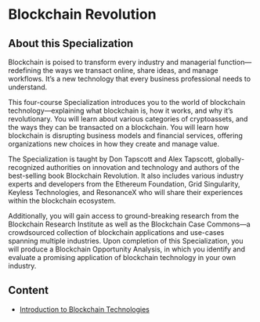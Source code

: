 # Blockchain Revolution

## About this Specialization
Blockchain is poised to transform every industry and managerial function—redefining the ways we transact online, share ideas, and manage workflows. It’s a new technology that every business professional needs to understand.

This four-course Specialization introduces you to the world of blockchain technology—explaining what blockchain is, how it works, and why it’s revolutionary. You will learn about various categories of cryptoassets, and the ways they can be transacted on a blockchain. You will learn how blockchain is disrupting business models and financial services, offering organizations new choices in how they create and manage value.

The Specialization is taught by Don Tapscott and Alex Tapscott, globally-recognized authorities on innovation and technology and authors of the best-selling book Blockchain Revolution. It also includes various industry experts and developers from the Ethereum Foundation, Grid Singularity, Keyless Technologies, and ResonanceX who will share their experiences within the blockchain ecosystem.

Additionally, you will gain access to ground-breaking research from the Blockchain Research Institute as well as the  Blockchain Case Commons—a crowdsourced collection of blockchain applications and use-cases spanning multiple industries. Upon completion of this Specialization, you will produce a Blockchain Opportunity Analysis, in which you identify and evaluate a promising application of blockchain technology in your own industry.

## Content
* [Introduction to Blockchain Technologies](./M1_Introduction_to_Blockchain_Technologies)
